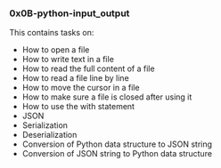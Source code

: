 ### 0x0B-python-input_output
This contains tasks on:
- How to open a file
- How to write text in a file
- How to read the full content of a file
- How to read a file line by line
- How to move the cursor in a file
- How to make sure a file is closed after using it
- How to use the with statement
- JSON
- Serialization
- Deserialization
- Conversion of Python data structure to JSON string
- Conversion of JSON string to Python data structure
